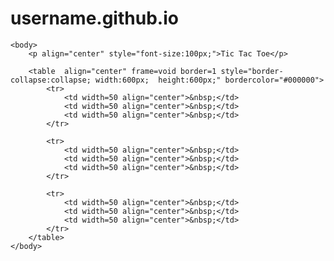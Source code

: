# username.github.io
<html>
	<head>
	</head>
	
	<body>
		<p align="center" style="font-size:100px;">Tic Tac Toe</p>
		
		<table  align="center" frame=void border=1 style="border-collapse:collapse; width:600px;  height:600px;" bordercolor="#000000">
			<tr>
				<td width=50 align="center">&nbsp;</td>
				<td width=50 align="center">&nbsp;</td>
				<td width=50 align="center">&nbsp;</td>
			</tr>

			<tr>
				<td width=50 align="center">&nbsp;</td>
				<td width=50 align="center">&nbsp;</td>
				<td width=50 align="center">&nbsp;</td>
			</tr>

			<tr>
				<td width=50 align="center">&nbsp;</td>
				<td width=50 align="center">&nbsp;</td>
				<td width=50 align="center">&nbsp;</td>
			</tr>
		</table>
	</body>

</html>
